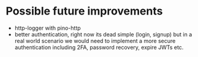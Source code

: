 # Possible future improvements

- http-logger with pino-http
- better authentication, right now its dead simple (login, signup) but in a real world scenario we would need to implement a more secure authentication including 2FA, password recovery, expire JWTs etc.
